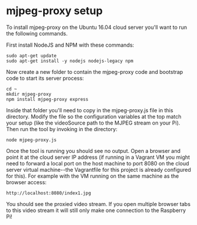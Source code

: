 # mjpeg-proxy setup

To install mjpeg-proxy on the Ubuntu 16.04 cloud server you'll want to run the
following commands.

First install NodeJS and NPM with these commands:

    sudo apt-get update
    sudo apt-get install -y nodejs nodejs-legacy npm

Now create a new folder to contain the mjpeg-proxy code and bootstrap code to
start its server process:

    cd ~
    mkdir mjpeg-proxy
    npm install mjpeg-proxy express

Inside that folder you'll need to copy in the mjpeg-proxy.js file in this directory.
Modify the file so the configuration variables at the top match your setup (like
the videoSource path to the MJPEG stream on your Pi).  Then run the tool by
invoking in the directory:

    node mjpeg-proxy.js

Once the tool is running you should see no output.  Open a browser and point it at
the cloud server IP address (if running in a Vagrant VM you might need to forward
a local port on the host machine to port 8080 on the cloud server virtual machine--the
Vagrantfile for this project is already configured for this).  For example with the
VM running on the same machine as the browser access:

    http://localhost:8080/index1.jpg

You should see the proxied video stream.  If you open multiple browser tabs to this
video stream it will still only make one connection to the Raspberry Pi!
